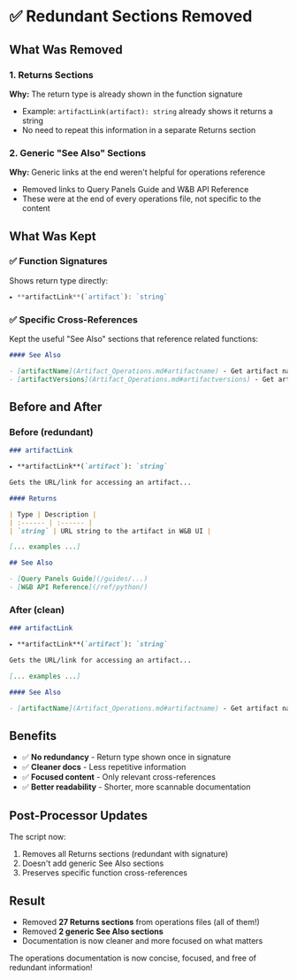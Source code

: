 # ✅ Redundant Sections Removed

## What Was Removed

### 1. Returns Sections
**Why:** The return type is already shown in the function signature
- Example: `artifactLink(artifact): string` already shows it returns a string
- No need to repeat this information in a separate Returns section

### 2. Generic "See Also" Sections
**Why:** Generic links at the end weren't helpful for operations reference
- Removed links to Query Panels Guide and W&B API Reference
- These were at the end of every operations file, not specific to the content

## What Was Kept

### ✅ Function Signatures
Shows return type directly:
```typescript
▸ **artifactLink**(`artifact`): `string`
```

### ✅ Specific Cross-References
Kept the useful "See Also" sections that reference related functions:
```markdown
#### See Also

- [artifactName](Artifact_Operations.md#artifactname) - Get artifact name
- [artifactVersions](Artifact_Operations.md#artifactversions) - Get artifact versions
```

## Before and After

### Before (redundant)
```markdown
### artifactLink

▸ **artifactLink**(`artifact`): `string`

Gets the URL/link for accessing an artifact...

#### Returns

| Type | Description |
| :------ | :------ |
| `string` | URL string to the artifact in W&B UI |

[... examples ...]

## See Also

- [Query Panels Guide](/guides/...)
- [W&B API Reference](/ref/python/)
```

### After (clean)
```markdown
### artifactLink

▸ **artifactLink**(`artifact`): `string`

Gets the URL/link for accessing an artifact...

[... examples ...]

#### See Also

- [artifactName](Artifact_Operations.md#artifactname) - Get artifact name
```

## Benefits

- ✅ **No redundancy** - Return type shown once in signature
- ✅ **Cleaner docs** - Less repetitive information
- ✅ **Focused content** - Only relevant cross-references
- ✅ **Better readability** - Shorter, more scannable documentation

## Post-Processor Updates

The script now:
1. Removes all Returns sections (redundant with signature)
2. Doesn't add generic See Also sections
3. Preserves specific function cross-references

## Result

- Removed **27 Returns sections** from operations files (all of them!)
- Removed **2 generic See Also sections**
- Documentation is now cleaner and more focused on what matters

The operations documentation is now concise, focused, and free of redundant information!
